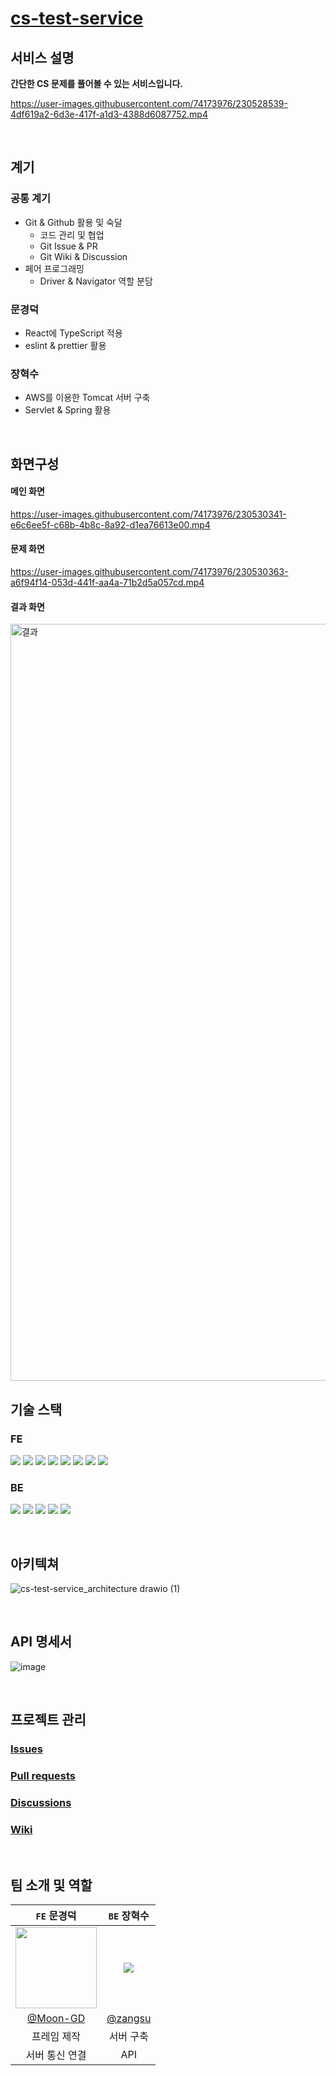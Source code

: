 # <a href="https://cs-test-service.vercel.app/" target="_blank">cs-test-service</a>
## 서비스 설명
**간단한 CS 문제를 풀어볼 수 있는 서비스입니다.**

https://user-images.githubusercontent.com/74173976/230528539-4df619a2-6d3e-417f-a1d3-4388d6087752.mp4

<br>

## 계기

### 공통 계기
- Git & Github 활용 및 숙달
  - 코드 관리 및 협업 
  - Git Issue & PR
  - Git Wiki & Discussion
- 페어 프로그래밍
  - Driver & Navigator 역할 분담

### 문경덕
- React에 TypeScript 적용
- eslint & prettier 활용

### 장혁수
- AWS를 이용한 Tomcat 서버 구축
- Servlet & Spring 활용

<br>

## 화면구성
#### 메인 화면

https://user-images.githubusercontent.com/74173976/230530341-e6c6ee5f-c68b-4b8c-8a92-d1ea76613e00.mp4

#### 문제 화면

https://user-images.githubusercontent.com/74173976/230530363-a6f94f14-053d-441f-aa4a-71b2d5a057cd.mp4

#### 결과 화면

<img width="1211" alt="결과" src="https://user-images.githubusercontent.com/74173976/230530386-ae13395c-877d-45f5-8120-57d9130bfdb7.png">

<br>

## 기술 스택
### FE
<img src="https://img.shields.io/badge/React-61DAFB?style=flat&logo=React&logoColor=white"/> <img src="https://img.shields.io/badge/TypeScript-3178C6?style=flat&logo=TypeScript&logoColor=white"/> <img src="https://img.shields.io/badge/JavaScript-F7DF1E?style=flat&logo=JavaScript&logoColor=white"/> <img src="https://img.shields.io/badge/Node.js-339933?style=flat&logo=Node.js&logoColor=white"/> <img src="https://img.shields.io/badge/Sass-CC6699?style=flat&logo=Sass&logoColor=white"/>  <img src="https://img.shields.io/badge/ESLint-4B32C3?style=flat&logo=ESLint&logoColor=white"/> <img src="https://img.shields.io/badge/Prettier-F7B93E?style=flat&logo=Prettier&logoColor=white"/> <img src="https://img.shields.io/badge/JSON-000000?style=flat&logo=JSON&logoColor=white"/>

### BE
<img src="https://img.shields.io/badge/Spring-6DB33F?style=flat&logo=Spring&logoColor=white"/> <img src="https://img.shields.io/badge/Apache Tomcat-F8DC75?style=flat&logo=Apache Tomcat&logoColor=white"/> <img src="https://img.shields.io/badge/Amazon AWS-232F3E?style=flat&logo=Amazon AWS&logoColor=white"/> <img src="https://img.shields.io/badge/Amazon EC2-FF9900?style=flat&logo=Amazon EC2&logoColor=white"/> <img src="https://img.shields.io/badge/FileZilla-BF0000?style=flat&logo=FileZilla&logoColor=white"/>

<br>

## 아키텍쳐
![cs-test-service_architecture drawio (1)](https://user-images.githubusercontent.com/76612738/230532261-f639efe6-9c1a-4360-8ef9-099c732285f9.png)

<br>

## API 명세서
![image](https://user-images.githubusercontent.com/76612738/227775299-1da5f496-9f5c-478b-bc22-6bbd0762692f.png)

<br>


## 프로젝트 관리
### [Issues](https://github.com/zangsu/cs-test-service/issues)
### [Pull requests](https://github.com/zangsu/cs-test-service/pulls)
### [Discussions](https://github.com/zangsu/cs-test-service/discussions)
### [Wiki](https://github.com/zangsu/cs-test-service/wiki)
<br>

## 팀 소개 및 역할
|```FE``` 문경덕|```BE``` 장혁수|
|:-:|:-:|
|<img src="https://user-images.githubusercontent.com/74173976/216749372-fe3715b9-9249-4e89-b43b-3bf8198c9b0b.png" width=130>|<img src="https://user-images.githubusercontent.com/76612738/227775954-b5469ce3-c92d-4b12-a186-5a20547dabbe.png"/>|
|[@Moon-GD](https://github.com/Moon-GD)|[@zangsu](https://github.com/zangsu)|
|프레임 제작|서버 구축|
|서버 통신 연결|API |
